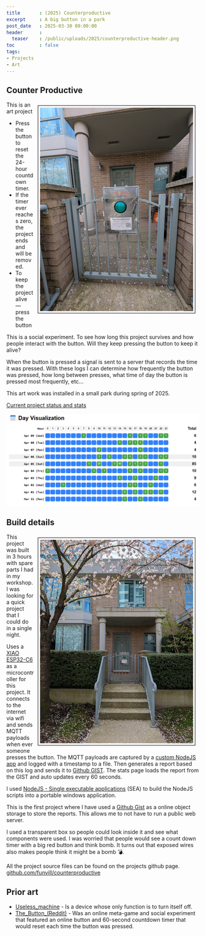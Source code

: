 ```yaml
---
title       : (2025) Counterproductive
excerpt     : A big button in a park
post_date   : 2025-03-30 00:00:00
header      :
  teaser    : /public/uploads/2025/counterproductive-header.png
toc         : false
tags:
- Projects
- Art
---
```


## Counter Productive

<a href='/public/uploads/2025/counter-productive.png'><img style="float: right; margin: 10px; max-width: 400px; border: 1px solid black; padding: 5px" src="/public/uploads/2025/counter-productive.png" alt="Counter productive button"></a>

This is an art project

- Press the button to reset the 24-hour countdown timer.
- If the timer ever reaches zero, the project ends and will be removed.
- To keep the project alive — press the button

This is a social experiment. To see how long this project survives and how people interact with the button. Will they keep pressing the button to keep it alive?

When the button is pressed a signal is sent to a server that records the time it was pressed. With these logs I can determine how frequently the button was pressed, how long between presses, what time of day the button is pressed most frequently, etc…

This art work was installed in a small park during spring of 2025.

[Current project status and stats](https://blog.abluestar.com/other/counterproductive.html)

![Counter productive stats](/public/uploads/2025/day-visualizer.png)

## Build details

<a href='/public/uploads/2025/counter-productive-zoomed-out.png'><img style="float: right; margin: 10px; max-width: 400px; border: 1px solid black; padding: 5px" src="/public/uploads/2025/counter-productive-zoomed-out.png" alt="Counter productive button"></a>
This project was built in 3 hours with spare parts I had in my workshop. I was looking for a quick project that I could do in a single night.

Uses a [XIAO ESP32-C6](https://wiki.seeedstudio.com/xiao_esp32c6_getting_started/) as a microcontroller for this project. It connects to the internet via wifi and sends MQTT payloads when ever someone presses the button. The MQTT payloads are captured by a [custom NodeJS app](https://github.com/funvill/counterproductive/tree/main/loggingApp) and logged with a timestamp to a file. Then generates a report based on this log and sends it to [Github GIST](https://gist.github.com/funvill/95b658729c105829aec9ea0e33cfafdb/). The stats page loads the report from the GIST and auto updates every 60 seconds.

I used [NodeJS - Single executable applications](https://nodejs.org/api/single-executable-applications.html) (SEA) to build the NodeJS scripts into a portable windows application.

This is the first project where I have used a [Github Gist](https://gist.github.com/) as a online object storage to store the reports. This allows me to not have to run a public web server.

I used a transparent box so people could look inside it and see what components were used. I was worried that people would see a count down timer with a big red button and think bomb. It turns out that exposed wires also makes people think it might be a bomb 💣.

All the project source files can be found on the projects github page. [github.com/funvill/counterproductive](https://github.com/funvill/counterproductive)

## Prior art

- [Useless_machine](https://en.m.wikipedia.org/wiki/Useless_machine) - Is a device whose only function is to turn itself off.
- [The_Button_(Reddit)](https://en.m.wikipedia.org/wiki/The_Button_(Reddit)) - Was an online meta-game and social experiment that featured an online button and 60-second countdown timer that would reset each time the button was pressed.
